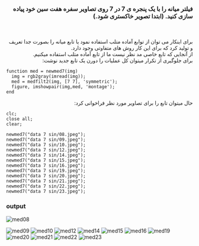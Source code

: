 <div dir="rtl">
  
### فیلتر میانه را با یک پنجره ی 7 در 7 روی تصاویر سفره هفت سین خود پیاده سازی کنید. (ابتدا تصویر خاکستری شود.)

  </br>
  </br>
  برای اینکار می توان از توابع آماده متلب استفاده نمود یا تابع میانه را بصورت جدا تعریف و تولید کرد که برای این کار روش های متفاوتی وجود دارد.
  </br>
  از آنجایی که تابع  خاصی مد نظر نیست ما از تابع آماده متلب استفاده میکنیم.
  </br>
  برای جلوگیری از تکرار میتوان کل عملیات را دورن یک تابع جدید نوشت:
  </br>
  
  <div dir="ltr">
  
  ```
 function med = newmed7(img)
    img = rgb2gray(imread(img));
    med = medfilt2(img, [7 7], 'symmetric');
    figure, imshowpair(img,med, 'montage');
 end
  ```
  
  </div>
  
حال میتوان تابع را برای تصاویر مورد نظر فراخوانی کرد:

 <div dir="ltr">
  
  ```
clc;
close all;
clear;

newmed7("data 7 sin/08.jpeg");
newmed7("data 7 sin/09.jpeg");
newmed7("data 7 sin/10.jpeg");
newmed7("data 7 sin/12.jpeg");
newmed7("data 7 sin/14.jpeg");
newmed7("data 7 sin/15.jpeg");
newmed7("data 7 sin/16.jpeg");
newmed7("data 7 sin/19.jpeg");
newmed7("data 7 sin/20.jpeg");
newmed7("data 7 sin/21.jpeg");
newmed7("data 7 sin/22.jpeg");
newmed7("data 7 sin/23.jpeg");
  ```
 
  
### output
  
  ![med08](https://github.com/semnan-university-ai/image-processing-class-002/blob/main/exercises/eveaskari/Exc%2013/median/med08.JPG)
  
  ![med09](https://github.com/semnan-university-ai/image-processing-class-002/blob/main/exercises/eveaskari/Exc%2013/median/med09.JPG)
  ![med10](https://github.com/semnan-university-ai/image-processing-class-002/blob/main/exercises/eveaskari/Exc%2013/median/med10.JPG)
  ![med12](https://github.com/semnan-university-ai/image-processing-class-002/blob/main/exercises/eveaskari/Exc%2013/median/med12.JPG)
  ![med14](https://github.com/semnan-university-ai/image-processing-class-002/blob/main/exercises/eveaskari/Exc%2013/median/med14.JPG)
  ![med15](https://github.com/semnan-university-ai/image-processing-class-002/blob/main/exercises/eveaskari/Exc%2013/median/med15.JPG)
  ![med16](https://github.com/semnan-university-ai/image-processing-class-002/blob/main/exercises/eveaskari/Exc%2013/median/med16.JPG)
  ![med19](https://github.com/semnan-university-ai/image-processing-class-002/blob/main/exercises/eveaskari/Exc%2013/median/med19.JPG)
  ![med20](https://github.com/semnan-university-ai/image-processing-class-002/blob/main/exercises/eveaskari/Exc%2013/median/med20.JPG)
  ![med21](https://github.com/semnan-university-ai/image-processing-class-002/blob/main/exercises/eveaskari/Exc%2013/median/med21.JPG)
  ![med22](https://github.com/semnan-university-ai/image-processing-class-002/blob/main/exercises/eveaskari/Exc%2013/median/med22.JPG)
  ![med23](https://github.com/semnan-university-ai/image-processing-class-002/blob/main/exercises/eveaskari/Exc%2013/median/med23.JPG)

  
  </div>
 
 
  </div>
